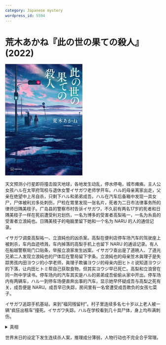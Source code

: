 ```yaml
---
category: Japanese mystery
wordpress_id: 5594
---
```


# 荒木あかね『此の世の果ての殺人』(2022)

<img src=images/2022_cover.jpg width=250/>

天文预测小行星即将撞击毁灭地球，各地发生动乱，停水停电，城市瘫痪。主人公女孩ハル在太宰府驾校与退休女警イサガワ老师学开车。ハル的母亲离家出走，父亲在绝望中上吊自杀，只剩下ハル和弟弟成吾。ハル在汽车后备箱中发现一具女尸，尸体被利刃多处刺伤，尸检在胃里发现一张名片，死者为二日市法律事务所的律师日隅美枝子。广岛县的警察市村告诉イサガワ，不久前有两名17岁的死者和日隅美枝子一样在死前遭受利刃划伤，一名为博多的受害者高梨祐一，一名为糸島的受害者立浪純也。日隅美枝子的电脑里留下她和一个名为 NARU 的人的通信记录。

イサガワ调查高梨祐一、立浪純也的凶杀案。高梨在便利店停车场汽车的驾驶座上被刺杀，车内血迹喷溅，车内掉落的高梨手机上也留下 NARU 的通话记录。有人在船越警察局门口贴条，举报立浪家发生凶案。イサガワ查出是了道暁人、了道光兄弟二人发现立浪純也的尸体后在警局留下字条。立浪純也的母亲笠木眞理子是失踪男孩内田ヨウジ的小学老师，眞理子欺骗ヨウジ的母亲内田ヒトミ说知道ヨウジ的下落，让内田ヒトミ帮自己获取食物，但其实ヨウジ早已死亡。高梨和立浪曾在同一所中学读书。停车场内的汽车其实是ハル的弟弟成吾偷偷从家中开出。停车场内有两辆车，ハル一到停车场便直奔出事的汽车，显示她早怀疑成吾与高梨之死有关，成吾便是 NARU。成吾早已失踪，房间里有一名曾遭受成吾欺负的女孩七菜子。

イサガワ追踪手机基站，来到“福冈残留村”。村子里连续多名七十岁以上老人被一辆“疯狂出租车”撞死。イサガワ失踪。ハル在学校看到几十具尸体，身上均布满刺伤。

<details><summary>真相</summary>
高梨祐一、立浪純也、日隅美枝子、成吾四人在学校见面，撞到“疯狂出租车”的连续杀人魔，成吾最先被杀。高梨开成吾的车逃到博多，在停车场被凶手杀死。凶手从成吾的手机中查到立浪的住址，到其家中灭口。“疯狂出租车”其实是警车，证人看到警车隐藏在护栏后面，没有看到车子下半身涂成黑色的部分，误以为是全白的出租车。凶手是警察市村，日隅去警局报警的时候被市村灭口。结尾ハル开车撞倒市村，并阻止イサガワ杀市村维持正义。
</details>

世界末日的设定下发生连续杀人案，推理成分薄弱，人物行动也不完全合乎常理。